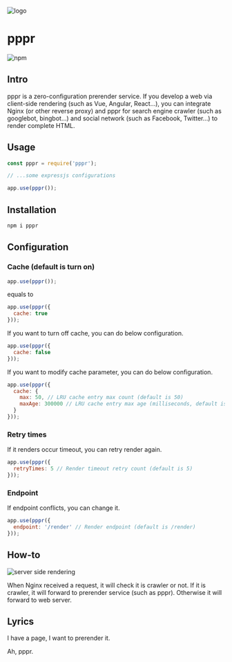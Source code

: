 ![logo](https://user-images.githubusercontent.com/795839/82451299-5ead7800-9ae0-11ea-9de9-cfa9760d9d63.png)

# pppr

![npm](https://img.shields.io/npm/v/pppr)

## Intro

pppr is a zero-configuration prerender service. If you develop a web via client-side rendering (such as Vue, Angular, React...), you can integrate Nginx (or other reverse proxy) and pppr for search engine crawler (such as googlebot, bingbot...) and social network (such as Facebook, Twitter...) to render complete HTML.

## Usage

```js
const pppr = require('pppr');

// ...some expressjs configurations

app.use(pppr());
```

## Installation

```sh
npm i pppr
```

## Configuration

### Cache (default is turn on)

```js
app.use(pppr());
```

equals to

```js
app.use(pppr({
  cache: true
}));
```

If you want to turn off cache, you can do below configuration.

```js
app.use(pppr({
  cache: false
}));
```

If you want to modify cache parameter, you can do below configuration.

```js
app.use(pppr({
  cache: {
    max: 50, // LRU cache entry max count (default is 50)
    maxAge: 300000 // LRU cache entry max age (milliseconds, default is 300000)
  }
}));
```

### Retry times

If it renders occur timeout, you can retry render again.

```js
app.use(pppr({
  retryTimes: 5 // Render timeout retry count (default is 5)
}));
```

### Endpoint

If endpoint conflicts, you can change it.

```js
app.use(pppr({
  endpoint: '/render' // Render endpoint (default is /render)
}));
```

## How-to

![server side rendering](https://user-images.githubusercontent.com/795839/82450244-0b86f580-9adf-11ea-9585-3b0224aae0de.jpg)

When Nginx received a request, it will check it is crawler or not. If it is crawler, it will forward to prerender service (such as pppr). Otherwise it will forward to web server.

## Lyrics

I have a page, I want to prerender it.

Ah, pppr.
